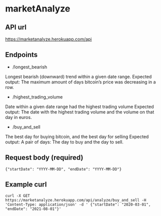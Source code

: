 # marketAnalyze

## API url

https://marketanalyze.herokuapp.com/api

## Endpoints

- /longest_bearish

Longest bearish (downward) trend within a given date range.
Expected output: The maximum amount of days bitcoin’s price was decreasing in a row.

- /highest_trading_volume

Date within a given date range had the highest trading volume
Expected output: The date with the highest trading volume and the volume on that day in euros.

- /buy_and_sell

The best day for buying bitcoin, and the best day for selling
Expected output: A pair of days: The day to buy and the day to sell.

## Request body (required)

`{"startDate": "YYYY-MM-DD", "endDate": "YYYY-MM-DD"}`

## Example curl

`curl -X GET https://marketanalyze.herokuapp.com/api/analyze/buy_and_sell -H 'Content-Type: application/json' -d ' {"startDate": "2020-03-01", "endDate": "2021-08-01"}'`
